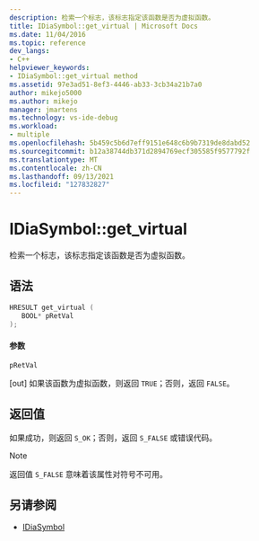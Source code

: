 ```yaml
---
description: 检索一个标志，该标志指定该函数是否为虚拟函数。
title: IDiaSymbol::get_virtual | Microsoft Docs
ms.date: 11/04/2016
ms.topic: reference
dev_langs:
- C++
helpviewer_keywords:
- IDiaSymbol::get_virtual method
ms.assetid: 97e3ad51-8ef3-4446-ab33-3cb34a21b7a0
author: mikejo5000
ms.author: mikejo
manager: jmartens
ms.technology: vs-ide-debug
ms.workload:
- multiple
ms.openlocfilehash: 5b459c5b6d7eff9151e648c6b9b7319de8dabd52
ms.sourcegitcommit: b12a38744db371d2894769ecf305585f9577792f
ms.translationtype: MT
ms.contentlocale: zh-CN
ms.lasthandoff: 09/13/2021
ms.locfileid: "127832827"
---
```

# <a name="idiasymbolget_virtual"></a>IDiaSymbol::get_virtual
检索一个标志，该标志指定该函数是否为虚拟函数。

## <a name="syntax"></a>语法

```C++
HRESULT get_virtual ( 
   BOOL* pRetVal
);
```

#### <a name="parameters"></a>参数
 `pRetVal`

[out] 如果该函数为虚拟函数，则返回 `TRUE`；否则，返回 `FALSE`。

## <a name="return-value"></a>返回值
 如果成功，则返回 `S_OK`；否则，返回 `S_FALSE` 或错误代码。

> [!NOTE]
> 返回值 `S_FALSE` 意味着该属性对符号不可用。

## <a name="see-also"></a>另请参阅
- [IDiaSymbol](../../debugger/debug-interface-access/idiasymbol.md)
